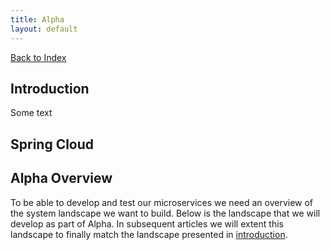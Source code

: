 ```yaml
---
title: Alpha
layout: default
---
```

[Back to Index](../index)

## Introduction
Some text

## Spring Cloud

## Alpha Overview
To be able to develop and test our microservices we need an overview of the system landscape we want to build. Below is the  landscape that we will develop as part of Alpha. In subsequent articles we will extent this landscape to finally match the landscape presented in [introduction](introduction).
